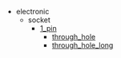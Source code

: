 * electronic
  * socket
    * [1_pin](electronic/socket/1_pin)
      * [through_hole](electronic/socket/1_pin/through_hole)
      * [through_hole_long](electronic/socket/1_pin/through_hole/through_hole_long)
